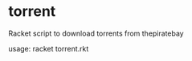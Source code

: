 torrent
=======

Racket script to download torrents from thepiratebay

usage: racket torrent.rkt <search query>
